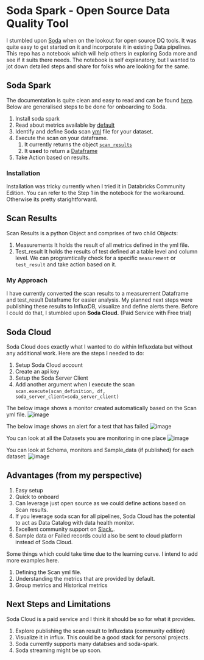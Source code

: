# Soda Spark - Open Source Data Quality Tool

I stumbled upon [Soda](https://www.soda.io/) when on the lookout for open source DQ tools. It was quite easy to get started on it and incorporate it in existing Data pipelines. This repo has a notebook which will help others in exploring Soda more and see if it suits there needs. The notebook is self explanatory, but I wanted to jot down detailed steps and share for folks who are looking for the same.

## Soda Spark
The documentation is quite clean and easy to read and can be found [here](https://docs.soda.io/soda-spark/install-and-use.html). Below are generalised steps to be done for onboarding to Soda.
  1. Install soda spark
  2. Read about metrics available by [default](https://docs.soda.io/soda-sql/sql_metrics.html)
  3. Identify and define Soda scan [yml](https://docs.soda.io/soda-sql/scan-yaml.html) file for your dataset.
  4. Execute the scan on your dataframe. 
      1. It currently returns the object [`scan_results`](https://github.com/sodadata/soda-sql/blob/main/core/sodasql/scan/scan_result.py)
      2. It **used** to return a [Dataframe](https://github.com/sodadata/soda-spark/commit/9b3f4599808564021614fe21560abcf8958b79d8#diff-54ff0fdd14d0c6db5d58d6829438045162b55fb1f58b186ea4e87671cc5c9ba0R194)
  5. Take Action based on results. 
  
  ### Installation
  Installation was tricky currently when I tried it in Databricks Community Edition. You can refer to the Step 1 in the notebook for the workaround. Otherwise its pretty starightforward.
  
## Scan Results
Scan Results is a python Object and comprises of two child Objects:
  1. Measurements
      It holds the result of all metrics defined in the yml file.
  2. Test_result
      It holds the results of test defined at a table level and column level. 
 We can programtically check for a specific `measurement` or `test_result` and take action based on it. 
 
  ### My Approach
  I have currently converted the scan results to  a measurement Dataframe and test_result Dataframe for easier analysis. My planned next steps were publishing these results to InfluxDB, visualize and define alerts there. Before I could do that, I stumbled upon **Soda Cloud.** (Paid Service with Free trial)
  
## Soda Cloud
Soda Cloud does exactly what I wanted to do within Influxdata but without any additional work. Here are the steps I needed to do:
1. Setup Soda Cloud account
2. Create an api key
3. Setup the Soda Server Client
4. Add another argument when I execute the scan
`scan.execute(scan_definition, df, soda_server_client=soda_server_client)`

The below image shows a monitor created automatically based on the Scan yml file.
![image](https://user-images.githubusercontent.com/10644132/144951370-574cca6b-f1b2-4b32-b3ad-1db95a863e3e.png)

The below image shows an alert for a test that has failed
![image](https://user-images.githubusercontent.com/10644132/144951459-9756c70a-b685-4a77-9aa9-c13c53738abe.png)

You can look at all the Datasets you are monitoring in one place
![image](https://user-images.githubusercontent.com/10644132/144951554-6084fc07-5c6c-4bfa-bdec-1e58d125864b.png)

You can look at Schema, monitors and Sample_data (if published) for each dataset:
![image](https://user-images.githubusercontent.com/10644132/144951904-7c34da7f-2a11-46f6-a0f3-a0e53003cbfa.png)


## Advantages (from my perspective)
1. Easy setup
2. Quick to onboard
3. Can leverage just open source as we could define actions based on Scan results. 
4. If you leverage soda scan for all pipelines, Soda Cloud has the potential to act as Data Catalog with data health monitor. 
5. Excellent community support on [Slack.](https://community.soda.io/slack).
6. Sample data or Failed records could also be sent to cloud platform instead of Soda Cloud.

Some things which could take time due to the learning curve. I intend to add more examples here.
1. Defining the Scan yml file. 
2. Understanding the metrics that are provided by default.
3. Group metrics and Historical metrics


## Next Steps and Limitations
Soda Cloud is a paid service and I think it should be so for what it provides.
1. Explore publishing the scan result to Influxdata (community edition)
2. Visualize it in influx. This could be a good stack for personal projects. 
3. Soda currently supports many databses and soda-spark.
4. Soda streaming might be up soon. 
